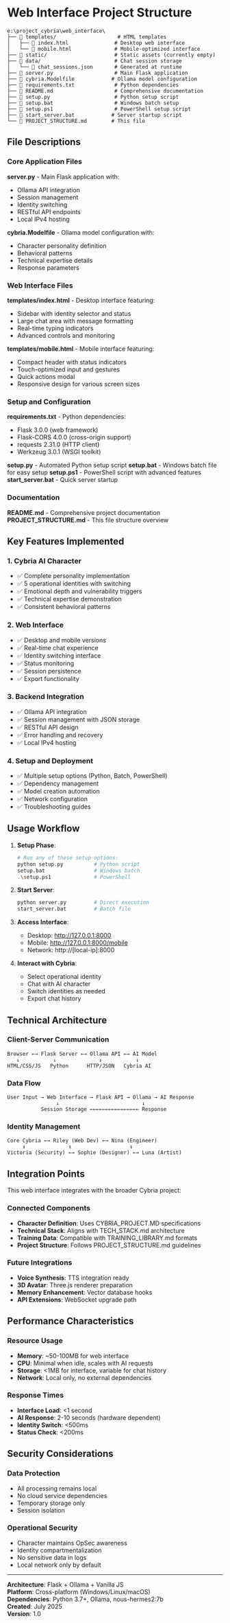 # Web Interface Project Structure

```
e:\project_cybria\web_interface\
├── 📁 templates/                    # HTML templates
│   ├── 📄 index.html               # Desktop web interface
│   └── 📄 mobile.html              # Mobile-optimized interface
├── 📁 static/                      # Static assets (currently empty)
├── 📁 data/                        # Chat session storage
│   └── 📄 chat_sessions.json       # Generated at runtime
├── 📄 server.py                    # Main Flask application
├── 📄 cybria.Modelfile            # Ollama model configuration
├── 📄 requirements.txt             # Python dependencies
├── 📄 README.md                    # Comprehensive documentation
├── 📄 setup.py                     # Python setup script
├── 📄 setup.bat                    # Windows batch setup
├── 📄 setup.ps1                    # PowerShell setup script
├── 📄 start_server.bat            # Server startup script
└── 📄 PROJECT_STRUCTURE.md        # This file
```

## File Descriptions

### Core Application Files

**server.py** - Main Flask application with:
- Ollama API integration
- Session management
- Identity switching
- RESTful API endpoints
- Local IPv4 hosting

**cybria.Modelfile** - Ollama model configuration with:
- Character personality definition
- Behavioral patterns
- Technical expertise details
- Response parameters

### Web Interface Files

**templates/index.html** - Desktop interface featuring:
- Sidebar with identity selector and status
- Large chat area with message formatting
- Real-time typing indicators
- Advanced controls and monitoring

**templates/mobile.html** - Mobile interface featuring:
- Compact header with status indicators
- Touch-optimized input and gestures
- Quick actions modal
- Responsive design for various screen sizes

### Setup and Configuration

**requirements.txt** - Python dependencies:
- Flask 3.0.0 (web framework)
- Flask-CORS 4.0.0 (cross-origin support)
- requests 2.31.0 (HTTP client)
- Werkzeug 3.0.1 (WSGI toolkit)

**setup.py** - Automated Python setup script
**setup.bat** - Windows batch file for easy setup
**setup.ps1** - PowerShell script with advanced features
**start_server.bat** - Quick server startup

### Documentation

**README.md** - Comprehensive project documentation
**PROJECT_STRUCTURE.md** - This file structure overview

## Key Features Implemented

### 1. Cybria AI Character
- ✅ Complete personality implementation
- ✅ 5 operational identities with switching
- ✅ Emotional depth and vulnerability triggers
- ✅ Technical expertise demonstration
- ✅ Consistent behavioral patterns

### 2. Web Interface
- ✅ Desktop and mobile versions
- ✅ Real-time chat experience
- ✅ Identity switching interface
- ✅ Status monitoring
- ✅ Session persistence
- ✅ Export functionality

### 3. Backend Integration
- ✅ Ollama API integration
- ✅ Session management with JSON storage
- ✅ RESTful API design
- ✅ Error handling and recovery
- ✅ Local IPv4 hosting

### 4. Setup and Deployment
- ✅ Multiple setup options (Python, Batch, PowerShell)
- ✅ Dependency management
- ✅ Model creation automation
- ✅ Network configuration
- ✅ Troubleshooting guides

## Usage Workflow

1. **Setup Phase**:
   ```bash
   # Run any of these setup options:
   python setup.py          # Python script
   setup.bat                # Windows batch
   .\setup.ps1              # PowerShell
   ```

2. **Start Server**:
   ```bash
   python server.py         # Direct execution
   start_server.bat         # Batch file
   ```

3. **Access Interface**:
   - Desktop: http://127.0.0.1:8000
   - Mobile: http://127.0.0.1:8000/mobile
   - Network: http://[local-ip]:8000

4. **Interact with Cybria**:
   - Select operational identity
   - Chat with AI character
   - Switch identities as needed
   - Export chat history

## Technical Architecture

### Client-Server Communication
```
Browser ←→ Flask Server ←→ Ollama API ←→ AI Model
   ↓           ↓              ↓           ↓
HTML/CSS/JS   Python      HTTP/JSON   Cybria AI
```

### Data Flow
```
User Input → Web Interface → Flask API → Ollama → AI Response
                ↓                           ↓
           Session Storage ←←←←←←←←←←←←←←←← Response
```

### Identity Management
```
Core Cybria ←→ Riley (Web Dev) ←→ Nina (Engineer)
     ↕              ↕                   ↕
Victoria (Security) ←→ Sophie (Designer) ←→ Luna (Artist)
```

## Integration Points

This web interface integrates with the broader Cybria project:

### Connected Components
- **Character Definition**: Uses CYBRIA_PROJECT.MD specifications
- **Technical Stack**: Aligns with TECH_STACK.md architecture
- **Training Data**: Compatible with TRAINING_LIBRARY.md formats
- **Project Structure**: Follows PROJECT_STRUCTURE.md guidelines

### Future Integrations
- **Voice Synthesis**: TTS integration ready
- **3D Avatar**: Three.js renderer preparation
- **Memory Enhancement**: Vector database hooks
- **API Extensions**: WebSocket upgrade path

## Performance Characteristics

### Resource Usage
- **Memory**: ~50-100MB for web interface
- **CPU**: Minimal when idle, scales with AI requests
- **Storage**: <1MB for interface, variable for chat history
- **Network**: Local only, no external dependencies

### Response Times
- **Interface Load**: <1 second
- **AI Response**: 2-10 seconds (hardware dependent)
- **Identity Switch**: <500ms
- **Status Check**: <200ms

## Security Considerations

### Data Protection
- All processing remains local
- No cloud service dependencies
- Temporary storage only
- Session isolation

### Operational Security
- Character maintains OpSec awareness
- Identity compartmentalization
- No sensitive data in logs
- Local network only by default

---

**Architecture**: Flask + Ollama + Vanilla JS  
**Platform**: Cross-platform (Windows/Linux/macOS)  
**Dependencies**: Python 3.7+, Ollama, nous-hermes2:7b  
**Created**: July 2025  
**Version**: 1.0
